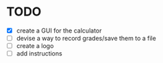 TODO
====

- [x] create a GUI for the calculator
- [ ] devise a way to record grades/save them to a file
- [ ] create a logo
- [ ] add instructions
